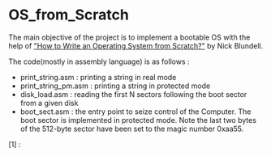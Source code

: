 # OS_from_Scratch
The main objective of the project is to implement a bootable OS with the help of  ["How to Write an Operating System from Scratch?"](http://www.cs.bham.ac.uk/~exr/lectures/opsys/10_11/lectures/os-dev.pdf) by Nick Blundell.

The code(mostly in assembly language) is as follows :
  - print_string.asm : printing a string in real mode
  - print_string_pm.asm : printing a string in protected mode
  - disk_load.asm : reading the first N sectors following the boot sector from a given disk 
  - boot_sect.asm : the entry point to seize control of the Computer. The boot sector is implemented in protected mode. Note the last two bytes of the 512-byte sector have been set to the magic number 0xaa55.


[1] : 

